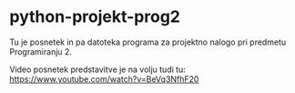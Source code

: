 # python-projekt-prog2

Tu je posnetek in pa datoteka programa za projektno nalogo pri predmetu Programiranju 2.

Video posnetek predstavitve je na volju tudi tu: https://www.youtube.com/watch?v=BeVq3NfhF20
